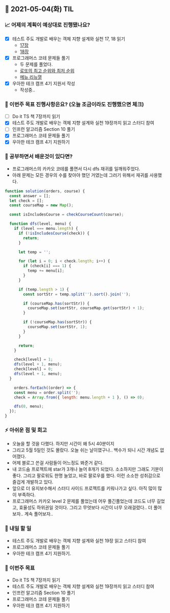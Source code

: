 ## 📆 2021-05-04(화) TIL

### 📈 어제의 계획이 예상대로 진행됐나요?
- [x] 테스트 주도 개발로 배우는 객체 지향 설계와 실천 17, 18 읽기
  - [17장](https://github.com/saseungmin/reading_books_record_repository/tree/master/%ED%85%8C%EC%8A%A4%ED%8A%B8%20%EC%A3%BC%EB%8F%84%20%EA%B0%9C%EB%B0%9C%EB%A1%9C%20%EB%B0%B0%EC%9A%B0%EB%8A%94%20%EA%B0%9D%EC%B2%B4%20%EC%A7%80%ED%96%A5%20%EC%84%A4%EA%B3%84%EC%99%80%20%EC%8B%A4%EC%B2%9C/Chapter%2017)
  - [18장](https://github.com/saseungmin/reading_books_record_repository/tree/master/%ED%85%8C%EC%8A%A4%ED%8A%B8%20%EC%A3%BC%EB%8F%84%20%EA%B0%9C%EB%B0%9C%EB%A1%9C%20%EB%B0%B0%EC%9A%B0%EB%8A%94%20%EA%B0%9D%EC%B2%B4%20%EC%A7%80%ED%96%A5%20%EC%84%A4%EA%B3%84%EC%99%80%20%EC%8B%A4%EC%B2%9C/Chapter%2018)
- [x] 프로그래머스 코테 문제들 풀기
  - 두 문제를 풀었다.
  - [로또의 최고 순위와 최저 순위](https://github.com/saseungmin/daily_coding_dojo/tree/master/programmers/Level%201/%EB%A1%9C%EB%98%90%EC%9D%98%20%EC%B5%9C%EA%B3%A0%20%EC%88%9C%EC%9C%84%EC%99%80%20%EC%B5%9C%EC%A0%80%20%EC%88%9C%EC%9C%84)
  - [메뉴 리뉴열](https://github.com/saseungmin/daily_coding_dojo/tree/master/programmers/Level%202/%EB%A9%94%EB%89%B4%20%EB%A6%AC%EB%89%B4%EC%96%BC)
- [x] 우아한 테크 캠프 4기 지원서 작성
  - 작성중..

### 🦄 이번주 목표 진행사항은요? (오늘 조금이라도 진행했으면 체크)
- [ ] Do it TS 책 7장까지 읽기
- [x] 테스트 주도 개발로 배우는 객체 지향 설계와 실천 19장까지 읽고 스터디 참여
- [ ] 인프런 알고리즘 Section 10 풀기
- [x] 프로그래머스 코테 문제들 풀기
- [x] 우아한 테크 캠프 4기 지원하기

### 🤔 공부하면서 배운것이 있다면?
- 프로그래머스의 카카오 코테를 풀면서 다시 dfs 재귀를 일깨워주었다.
- 아래 문제는 모든 경우의 수를 찾아야 했던 거였는데 그러기 위해서 재귀를 사용했다.

```js
function solution(orders, course) {
  const answer = [];
  let check = [];
  const courseMap = new Map();

  const isIncludesCourse = checkCourseCount(course);

  function dfs(level, menu) {
    if (level === menu.length) {
      if (!isIncludesCourse(check)) {
        return;
      }

      let temp = '';

      for (let i = 0; i < check.length; i++) {
        if (check[i] === 1) {
          temp += menu[i];
        }
      }

      if (temp.length > 1) {
        const sortStr = temp.split('').sort().join('');

        if (courseMap.has(sortStr)) {
          courseMap.set(sortStr, courseMap.get(sortStr) + 1);
        }

        if (!courseMap.has(sortStr)) {
          courseMap.set(sortStr, 1);
        }
      }

      return;
    }

    check[level] = 1;
    dfs(level + 1, menu);
    check[level] = 0;
    dfs(level + 1, menu);
  }

    orders.forEach((order) => {
    const menu = order.split('');
    check = Array.from({ length: menu.length + 1 }, () => 0);

    dfs(0, menu);
  });
}
```

### ⚡ 아쉬운 점 및 회고
- 오늘을 할 것을 다했다. 하지만 시간이 왜 5시 40분이지
- 그리고 5월 5일인 것도 몰랐다. 오늘 쉬는 날이였구나.. 백수가 되니 시간 개념도 없어졌다.
- 어제 블로그 쓴걸 사람들이 어느정도 봐준거 같다.
- 내 코드숨 프로젝트에 star가 3개나 늘어 8개가 되었다. 소소하지만 그래도 기분이 좋다. 그리고 팔로워도 한명 늘었고, 바로 팔로우를 했다. 이런 소소한 성취감으로 즐겁게 개발하고 있다. 
- 앞으로 더 유지보수해서 스터디 사이드 프로젝트를 키워나가고 싶다. 아직 많이 많이 부족하다.
- 프로그래머스 카카오 level 2 문제를 풀었는데 어우 풀긴풀었는데 코드도 너무 길었고, 효율성도 하위권일 것이다. 그리고 무엇보다 시간이 너무 오래걸렸다.. 더 풀어보자.. 계속 풀어보자..

### 🚀 내일 할 일
- 테스트 주도 개발로 배우는 객체 지향 설계와 실천 19장 읽고 스터디 참여
- 프로그래머스 코테 문제들 풀기
- 우아한 테크 캠프 4기 지원하기.

### 🎯 이번주 목표
- Do it TS 책 7장까지 읽기
- 테스트 주도 개발로 배우는 객체 지향 설계와 실천 19장까지 읽고 스터디 참여
- 인프런 알고리즘 Section 10 풀기
- 프로그래머스 코테 문제들 풀기
- 우아한 테크 캠프 4기 지원하기

